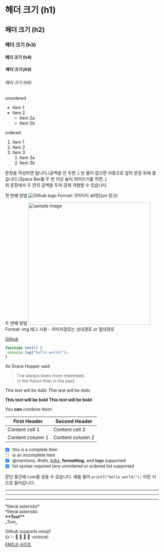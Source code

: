 # 헤더 크기 (h1)
## 헤더 크기 (h2)
### 헤더 크기 (h3)
#### 헤더 크기 (h4)
##### 헤더 크기 (h5)
###### 헤더 크기 (h6)

unordered
* Item 1
* Item 2
  * Item 2a
  * Item 2b
 
ordered
1. Item 1
1. Item 2
1. Item 3
   1. Item 3a
   1. Item 3b

문장을 작성하면 됩니다.(공백을 안 두면..)
빈 줄이 없으면 자동으로 앞의 문장 뒤에 붙습니다.(Space Bar를 두 번 이상 눌러 띄어쓰기를 하면..)  
위 문장에서 두 칸의 공백을 두어 강제 개행할 수 있습니다.

첫 번째 방법
![Github logo](/나무.jpg)
Format: ![이미지 alt명](url 링크)

두 번째 방법
<a href="#"><img src="https://github.com/jeuskim/test/나무.jpg" width="400px" alt="sample image"></a>
Format: img 태그 사용 - 이미지경로는 상대경로 or 절대경로

[Github](http://github.com "깃허브")

```javascript
function test() {
 console.log("hello world!");
}
```

As Grace Hopper said:

> I've always been more interested.  
> in the future than in the past.

*This test will be italic*
_This test will be italic_

**This text will be bold**
__This text will be bold__

*You **can** combine them*

First Header | Second Header
------------ | -------------
Content cell 1 | Content cell 2
Content column 1 | Content column 2

- [x] this is a complete item
- [ ] is an incomplete item
- [x] @mentions, #refs, [links](), **formatting**, and <del>tags</del> supported
- [x] list syntax required (any unordered or ordered list supported

문단 중간에 `Code`를 넣을 수 있습니다.
예를 들어 `printf("hello world!");` 이런 식으로 들어갑니다.

---
***
___

\*literal asterisks\*  
*literal asterisks  
__\*\*Text\*\*__  
_\_Tom\__  

Github supports emoji!  
:+1: :sparkles: :camel: :tada: :rocket: :metal: :octocat:  
[EMOJI 사이트](http://emoji-cheat-sheet.com "이모지")  
